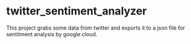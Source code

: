 # twitter_sentiment_analyzer

This project grabs some data from twitter and exports it to a json file for
sentitment analysis by google cloud. 


